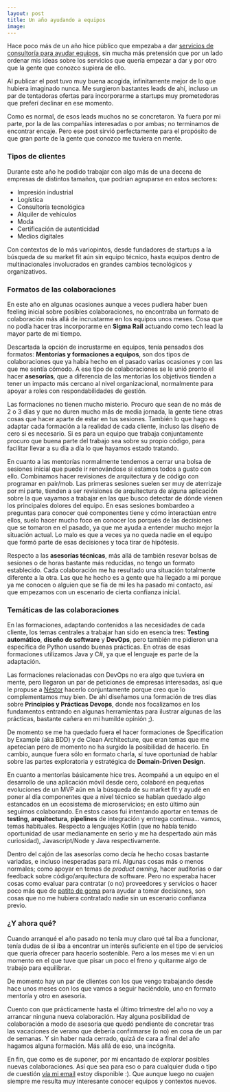 ```yaml
---
layout: post
title: Un año ayudando a equipos
image:
---
```


Hace poco más de un año hice público que empezaba a dar [servicios de consultoría para ayudar equipos](https://danilat.com/weblog/2020/07/19/disponible-para-ayudar-equipos), sin mucha más pretensión que por un lado ordenar mis ideas sobre los servicios que quería empezar a dar y por otro que la gente que conozco supiera de ello. 

Al publicar el post tuvo muy buena acogida, infinitamente mejor de lo que hubiera imaginado nunca. Me surgieron bastantes leads de ahí, incluso un par de tentadoras ofertas para incorporarme a startups muy prometedoras que preferí declinar en ese momento. 

Como es normal, de esos leads muchos no se concretaron. Ya fuera por mi parte, por la de las compañías interesadas o por ambas; no terminamos de encontrar encaje. Pero ese post sirvió perfectamente para el propósito de que gran parte de la gente que conozco me tuviera en mente.

### Tipos de clientes

Durante este año he podido trabajar con algo más de una decena de empresas de distintos tamaños, que podrían agruparse en estos sectores: 
- Impresión industrial
- Logística
- Consultoría tecnológica
- Alquiler de vehículos
- Moda
- Certificación de autenticidad
- Medios digitales

Con contextos de lo más variopintos, desde fundadores de startups a la búsqueda de su market fit aún sin equipo técnico, hasta equipos dentro de multinacionales involucrados en grandes cambios tecnológicos y organizativos.


### Formatos de las colaboraciones

En este año en algunas ocasiones aunque a veces pudiera haber buen feeling inicial sobre posibles colaboraciones, no encontraba un formato de colaboración más allá de incrustarme en los equipos unos meses. Cosa que no podía hacer tras incorporarme en **Sigma Rail** actuando como tech lead la mayor parte de mi tiempo.

Descartada la opción de incrustarme en equipos, tenía pensados dos formatos: **Mentorías y formaciones a equipos**, son dos tipos de colaboraciones que ya había hecho en el pasado varias ocasiones y con las que me sentía cómodo. A ese tipo de colaboraciones se le unió pronto el hacer **asesorías**, que a diferencia de las mentorías los objetivos tienden a tener un impacto más cercano al nivel organizacional, normalmente para apoyar a roles con respondabilidades de gestión.

Las formaciones no tienen mucho misterio. Procuro que sean de no más de 2 o 3 días y que no duren mucho más de media jornada, la gente tiene otras cosas que hacer aparte de estar en tus sesiones. También lo que hago es adaptar cada formación a la realidad de cada cliente, incluso las diseño de cero si es necesario. Si es para un equipo que trabaja conjuntamente procuro que buena parte del trabajo sea sobre su propio código, para facilitar llevar a su día a día lo que hayamos estado tratando.

En cuanto a las mentorías normalmente tendemos a cerrar una bolsa de sesiones inicial que puede ir renovándose si estamos todos a gusto con ello. Combinamos hacer revisiones de arquitectura y de código con programar en pair/mob.
Las primeras sesiones suelen ser muy de aterrizaje por mi parte, tienden a ser revisiones de arquitectura de alguna aplicación sobre la que vayamos a trabajar en las que busco detectar de dónde vienen los principales dolores del equipo. En esas sesiones bombardeo a preguntas para conocer qué componentes tiene y cómo interactúan entre ellos, suelo hacer mucho foco en conocer los porqués de las decisiones que se tomaron en el pasado, ya que me ayuda a entender mucho mejor la situación actual. Lo malo es que a veces ya no queda nadie en el equipo que formó parte de esas decisiones y toca tirar de hipótesis.

Respecto a las **asesorías técnicas**, más allá de también resevar bolsas de sesiones o de horas bastante más reducidas, no tengo un formato establecido. Cada colaboración me ha resultado una situación totalmente diferente a la otra. Las que he hecho es a gente que ha llegado a mi porque ya me conocen o alguien que se fía de mi les ha pasado mi contacto, así que empezamos con un escenario de cierta confianza inicial. 

### Temáticas de las colaboraciones

En las formaciones, adaptando contenidos a las necesidades de cada cliente, los temas centrales a trabajar han sido en esencia tres: **Testing automático**, **diseño de software** y **DevOps**, pero también me pidieron una específica de Python usando buenas prácticas. En otras de esas formaciones utilizamos Java y C#, ya que el lenguaje es parte de la adaptación.

Las formaciones relacionadas con DevOps no era algo que tuviera en mente, pero llegaron un par de peticiones de empresas interesadas, así que le propuse a [Néstor](https://twitter.com/nestorsalceda) hacerlo conjuntamente porque creo que lo complementamos muy bien. De ahí diseñamos una formación de tres días sobre **Principios y Prácticas Devops**, donde nos focalizamos en los fundamentos entrando en algunas herramientas para ilustrar algunas de las prácticas, bastante cañera en mi humilde opinión ;).

De momento se me ha quedado fuera el hacer formaciones de Specification by Example (aka BDD) y de Clean Architecture, que eran temas que me apetecían pero de momento no ha surgido la posibilidad de hacerlo. En cambio, aunque fuera sólo en formato charla, sí tuve oportuniad de hablar sobre las partes exploratoria y estratégica de **Domain-Driven Design**.

En cuanto a mentorías básicamente hice tres. Acompañé a un equipo en el desarrollo de una aplicación móvil desde cero, colaboré en pequeñas evoluciones de un MVP aún en la búsqueda de su market fit y ayudé en poner al día componentes que a nivel técnico se habían quedado algo estancados en un ecosistema de microservicios; en esto último aún seguimos colaborando. En estos casos fui intentando aportar en temas de **testing**, **arquitectura**, **pipelines** de integración y entrega continua... vamos, temas habituales. Respecto a lenguajes Kotlin (que no había tenido oportunidad de usar medianamente en serio y me ha despertado aún más curiosidad), Javascript/Node y Java respectivamente. 

Dentro del cajón de las asesorías como decía he hecho cosas bastante variadas, e incluso inesperadas para mi. Algunas cosas más o menos normales; como apoyar en temas de *product owning*, hacer auditorías o dar feedback sobre código/arquitectura de software. Pero no esperaba hacer cosas como evaluar para contratar (o no) proveedores y servicios o hacer poco más que de [patito de goma](http://developerscookbook.blogspot.com/2010/11/la-tecnica-del-patito-de-goma.html) para ayudar a tomar decisiones, son cosas que no me hubiera contratado nadie sin un escenario confianza previo.


### ¿Y ahora qué?

Cuando arranqué el año pasado no tenía muy claro qué tal iba a funcionar, tenía dudas de si iba a encontrar un interés suficiente en el tipo de servicios que quería ofrecer para hacerlo sostenible. Pero a los meses me vi en un momento en el que tuve que pisar un poco el freno y quitarme algo de trabajo para equilibrar.

De momento hay un par de clientes con los que vengo trabajando desde hace unos meses con los que vamos a seguir haciéndolo, uno en formato mentoría y otro en asesoría. 

Cuento con que prácticamente hasta el último trimestre del año no voy a arrancar ninguna nueva colaboración. Hay alguna posibilidad de colaboración a modo de asesoría que quedó pendiente de concretar tras las vacaciones de verano que debería confirmarse (o no) en cosa de un par de semanas. Y sin haber nada cerrado, quizá de cara a final del año hagamos alguna formación. Más allá de eso, una incógnita.

En fin, que como es de suponer, por mi encantado de explorar posibles nuevas colaboraciones. Así que sea para eso o para cualquier duda o tipo de cuestión [vía mi email](mailto:dani@danilat.com) estoy disponible :). Que aunque luego no cuajen siempre me resulta muy interesante conocer equipos y contextos nuevos. 
